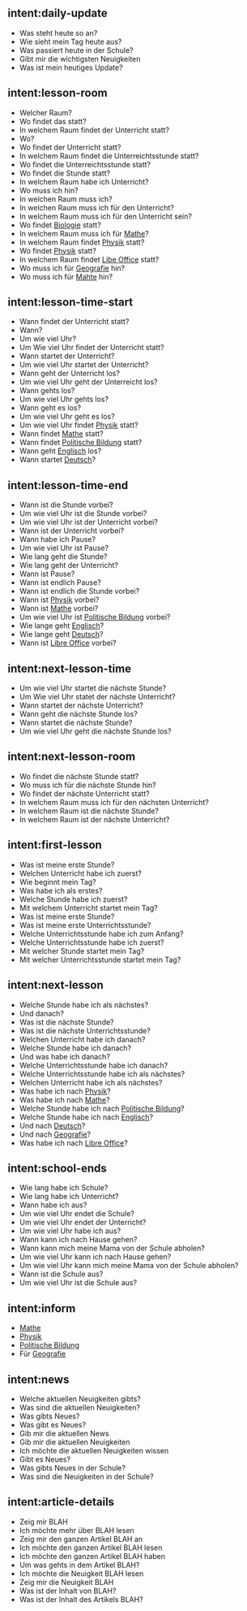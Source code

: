 ## intent:daily-update
- Was steht heute so an?
- Wie sieht mein Tag heute aus?
- Was passiert heute in der Schule?
- Gibt mir die wichtigsten Neuigkeiten
- Was ist mein heutiges Update?

## intent:lesson-room
- Welcher Raum?
- Wo findet das statt?
- In welchem Raum findet der Unterricht statt?
- Wo?
- Wo findet der Unterricht statt?
- In welchem Raum findet die Unterreichtsstunde statt?
- Wo findet die Unterreichtsstunde statt?
- Wo findet die Stunde statt?
- In welchem Raum habe ich Unterricht?
- Wo muss ich hin?
- In welchen Raum muss ich?
- In welchen Raum muss ich für den Unterricht?
- In welchem Raum muss ich für den Unterricht sein?
- Wo findet [Biologie](subject) statt?
- In welchem Raum muss ich für [Mathe](subject)?
- In welchem Raum findet [Physik](subject) statt?
- Wo findet [Physik](subject) statt?
- In welchem Raum findet [Libe Office](subject) statt?
- Wo muss ich für [Geografie](subject) hin?
- Wo muss ich für [Mahte](subject) hin?


## intent:lesson-time-start
- Wann findet der Unterricht statt?
- Wann?
- Um wie viel Uhr?
- Um Wie viel Uhr findet der Unterricht statt?
- Wann startet der Unterricht?
- Um wie viel Uhr startet der Unterricht?
- Wann geht der Unterricht los?
- Um wie viel Uhr geht der Unterreicht los?
- Wann gehts los?
- Um wie viel Uhr gehts los?
- Wann geht es los?
- Um wie viel Uhr geht es los?
- Um wie viel Uhr findet [Physik](subject) statt?
- Wann findet [Mathe](subject) statt?
- Wann findet [Politische Bildung](subject) statt?
- Wann geht [Englisch](subject) los?
- Wann startet [Deutsch](subject)?

## intent:lesson-time-end
- Wann ist die Stunde vorbei?
- Um wie viel Uhr ist die Stunde vorbei?
- Um wie viel Uhr ist der Unterricht vorbei?
- Wann ist der Unterricht vorbei?
- Wann habe ich Pause?
- Um wie viel Uhr ist Pause?
- Wie lang geht die Stunde?
- Wie lang geht der Unterricht?
- Wann ist Pause?
- Wann ist endlich Pause?
- Wann ist endlich die Stunde vorbei?
- Wann ist [Physik](subject) vorbei?
- Wann ist [Mathe](subject) vorbei?
- Um wie viel Uhr ist [Politische Bildung](subject) vorbei?
- Wie lange geht [Englisch](subject)?
- Wie lange geht [Deutsch](subject)?
- Wann ist [Libre Office](subject) vorbei?

## intent:next-lesson-time
- Um wie viel Uhr startet die nächste Stunde?
- Um Wie viel Uhr statet der nächste Unterricht?
- Wann startet der nächste Unterricht?
- Wann geht die nächste Stunde los?
- Wann startet die nächste Stunde?
- Um wie viel Uhr geht die nächste Stunde los?

## intent:next-lesson-room
- Wo findet die nächste Stunde statt?
- Wo muss ich für die nächste Stunde hin?
- Wo findet der nächste Unterricht statt?
- In welchem Raum muss ich für den nächsten Unterricht?
- In welchem Raum ist die nächste Stunde?
- In welchem Raum ist der nächste Unterricht?

## intent:first-lesson
- Was ist meine erste Stunde?
- Welchen Unterricht habe ich zuerst?
- Wie beginnt mein Tag?
- Was habe ich als erstes?
- Welche Stunde habe ich zuerst?
- Mit welchem Unterricht startet mein Tag?
- Was ist meine erste Stunde?
- Was ist meine erste Unterrichtsstunde?
- Welche Unterrichtsstunde habe ich zum Anfang?
- Welche Unterrichtsstunde habe ich zuerst?
- Mit welcher Stunde startet mein Tag?
- Mit welcher Unterrichtsstunde startet mein Tag?

## intent:next-lesson
- Welche Stunde habe ich als nächstes?
- Und danach?
- Was ist die nächste Stunde?
- Was ist die nächste Unterrichtsstunde?
- Welchen Unterricht habe ich danach?
- Welche Stunde habe ich danach?
- Und was habe ich danach?
- Welche Unterrichtsstunde habe ich danach?
- Welche Unterrichtsstunde habe ich als nächstes?
- Welchen Unterricht habe ich als nächstes?
- Was habe ich nach [Physik](subject)?
- Was habe ich nach [Mathe](subject)?
- Welche Stunde habe ich nach [Politische Bildung](subject)?
- Welche Stunde habe ich nach [Englisch](subject)?
- Und nach [Deutsch](subject)?
- Und nach [Geografie](subject)?
- Was habe ich nach [Libre Office](subject)?

## intent:school-ends
- Wie lang habe ich Schule?
- Wie lang habe ich Unterricht?
- Wann habe ich aus?
- Um wie viel Uhr endet die Schule?
- Um wie viel Uhr endet der Unterricht?
- Um wie viel Uhr habe ich aus?
- Wann kann ich nach Hause gehen?
- Wann kann mich meine Mama von der Schule abholen?
- Um wie viel Uhr kann ich nach Hause gehen?
- Um wie viel Uhr kann mich meine Mama von der Schule abholen?
- Wann ist die Schule aus?
- Um wie viel Uhr ist die Schule aus?

## intent:inform
- [Mathe](subject)
- [Physik](subject)
- [Politische Bildung](subject)
- Für [Geografie](subject)

## intent:news
- Welche aktuellen Neuigkeiten gibts?
- Was sind die aktuellen Neuigkeiten?
- Was gibts Neues?
- Was gibt es Neues?
- Gib mir die aktuellen News
- Gib mir die aktuellen Neuigkeiten
- Ich möchte die aktuellen Neuigkeiten wissen
- Gibt es Neues?
- Was gibts Neues in der Schule?
- Was sind die Neuigkeiten in der Schule?

## intent:article-details
- Zeig mir BLAH
- Ich möchte mehr über BLAH lesen
- Zeig mir den ganzen Artikel BLAH an
- Ich möchte den ganzen Artikel BLAH lesen
- Ich möchte den ganzen Artikel BLAH haben
- Um was gehts in dem Artikel BLAH?
- Ich möchte die Neuigkeit BLAH lesen
- Zeig mir die Neuigkeit BLAH
- Was ist der Inhalt von BLAH?
- Was ist der Inhalt des Artikels BLAH?